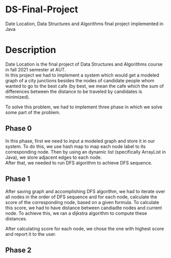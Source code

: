 # DS-Final-Project
Date Location, Data Structures and Algorithms final project implemented in Java

# Description
Date Location is the final project of Data Structures and Algorithms course in fall 2021 semester at AUT.  
In this project we had to implement a system which would get a modeled graph of a city junctions besides the nodes of candidate people whom wanted to go to the best cafe (by best, we mean the cafe which the sum of differences between the distance to be traveled by candidates is minimized).

To solve this problem, we had to implement three phase in which we solve some part of the problem.

## Phase 0
In this phase, first we need to input a modeled graph and store it in our system. To do this, we use hash map to map each node label to its corresponding node. Then by using an dynamic list (specifically ArrayList in Java), we store adjacent edges to each node.  
After that, we needed to run DFS algorithm to achieve DFS sequence.

## Phase 1
After saving graph and accomplishing DFS algorithm, we had to iterate over all nodes in the order of DFS sequence and for each node, calculate the score of the corresponding node, based on a given formula. To calculate this score, we had to have distance between candiadte nodes and current node. To achieve this, we ran a dijkstra algorithm to compute these distances.  

After calculating score for each node, we chose the one with highest score and report it to the user.

## Phase 2
